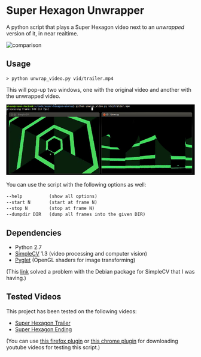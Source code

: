 Super Hexagon Unwrapper
=======================

A python script that plays a Super Hexagon video next to an _unwrapped_ version
of it, in near realtime.

![comparison](img/comparison.gif)

## Usage

```
> python unwrap_video.py vid/trailer.mp4
```

This will pop-up two windows, one with the original video and another with the
unwrapped video.

![screenshot](img/screenshot.jpg)

You can use the script with the following options as well:

```
--help          (show all options)
--start N       (start at frame N)
--stop N        (stop at frame N)
--dumpdir DIR   (dump all frames into the given DIR)
```

## Dependencies

* Python 2.7
* [SimpleCV](http://www.simplecv.org/) 1.3 (video processing and computer vision)
* [Pyglet](http://www.pyglet.org/) (OpenGL shaders for image transforming)

(This [link](http://help.simplecv.org/question/300/ioerror-file-not-found-while-trying-display/?answer=993#post-id-993) solved a problem with the Debian package for SimpleCV that I was having.)

## Tested Videos

This project has been tested on the following videos:

* [Super Hexagon Trailer](http://www.youtube.com/watch?v=2sz0mI_6tLQ)
* [Super Hexagon Ending](http://www.youtube.com/watch?v=cmZLrW69PwY)

(You can use [this firefox plugin](https://addons.mozilla.org/en-US/firefox/addon/download-youtube/) or [this chrome plugin](http://www.chromeextensions.org/utilities/chrome-youtube-downloader/) for downloading youtube videos for testing this script.)
